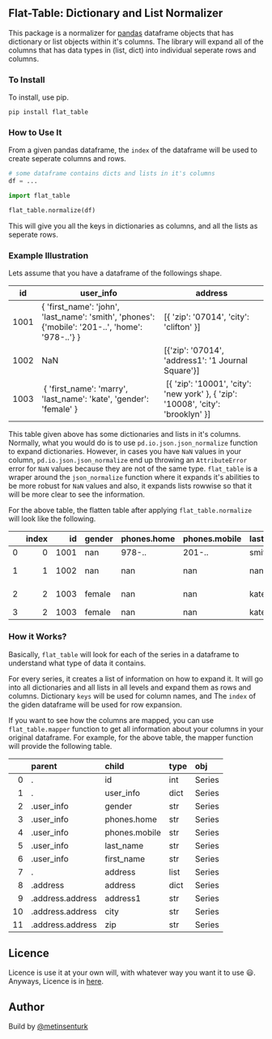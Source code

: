 ## Flat-Table: Dictionary and List Normalizer

This package is a normalizer for [pandas](https://pandas.pydata.org/) dataframe objects that has dictionary or list objects within it's columns. The library will expand all of the columns that has data types in (list, dict) into individual seperate rows and columns.

### To Install

To install, use pip.

```
pip install flat_table
```

### How to Use It

From a given pandas dataframe, the `index` of the dataframe will be used to create seperate columns and rows. 

``` python
# some dataframe contains dicts and lists in it's columns
df = ...
```

``` python
import flat_table

flat_table.normalize(df)
```

This will give you all the keys in dictionaries as columns, and all the lists as seperate rows.

### Example Illustration

Lets assume that you have a dataframe of the followings shape.


id | user_info | address
-- | --------- | ------ |
1001 | { 'first_name': 'john', 'last_name': 'smith', 'phones': {'mobile': '201-..', 'home': '978-..'} }| [{ 'zip': '07014', 'city': 'clifton' }] |
1002 | NaN| [{'zip': '07014', 'address1': '1 Journal Square'}]|
1003 | { 'first_name': 'marry', 'last_name': 'kate', 'gender': 'female'  } | [{ 'zip': '10001', 'city': 'new york' }, { 'zip': '10008', 'city': 'brooklyn' }]|


This table given above has some dictionaries and lists in it's columns. Normally, what you would do is to use `pd.io.json.json_normalize` function to expand dictionaries. However, in cases you have `NaN` values in your column, `pd.io.json.json_normalize` end up throwing an `AttributeError` error for `NaN` values because they are not of the same type. `flat_table` is a wraper around the `json_normalize` function where it expands it's abilities to be more robust for `NaN` values and also, it expands lists rowwise so that it will be more clear to see the information.

For the above table, the flatten table after applying `flat_table.normalize` will look like the following.

|    |   index |   id | gender   | phones.home   | phones.mobile   | last_name   | first_name   | address1         | city     |   zip |
|---:|--------:|-----:|:---------|:--------------|:----------------|:------------|:-------------|:-----------------|:---------|------:|
|  0 |       0 | 1001 | nan      | 978-..        | 201-..          | smith       | john         | nan              | clifton  | 07014 |
|  1 |       1 | 1002 | nan      | nan           | nan             | nan         | nan          | 1 Journal Square | nan      | 07014 |
|  2 |       2 | 1003 | female   | nan           | nan             | kate        | marry        | nan              | new york | 10001 |
|  3 |       2 | 1003 | female   | nan           | nan             | kate        | marry        | nan              | brooklyn | 10008 |


### How it Works?

Basically, `flat_table` will look for each of the series in a dataframe to understand what type of data it contains. 

For every series, it creates a list of information on how to expand it. It will go into all dictionaries and all lists in all levels and expand them as rows and columns. Dictionary `keys` will be used for column names, and The `index` of the giden dataframe will be used for row expansion.

If you want to see how the columns are mapped, you can use `flat_table.mapper` function to get all information about your columns in your original dataframe. For example, for the above table, the mapper function will provide the following table.

|    | parent           | child         | type   | obj    |
|---:|:-----------------|:--------------|:-------|:-------|
|  0 | .                | id            | int    | Series |
|  1 | .                | user_info     | dict   | Series |
|  2 | .user_info       | gender        | str    | Series |
|  3 | .user_info       | phones.home   | str    | Series |
|  4 | .user_info       | phones.mobile | str    | Series |
|  5 | .user_info       | last_name     | str    | Series |
|  6 | .user_info       | first_name    | str    | Series |
|  7 | .                | address       | list   | Series |
|  8 | .address         | address       | dict   | Series |
|  9 | .address.address | address1      | str    | Series |
| 10 | .address.address | city          | str    | Series |
| 11 | .address.address | zip           | str    | Series |

## Licence

Licence is use it at your own will, with whatever way you want it to use :smiley:. Anyways, Licence is in [here](./LICENCE).

## Author

Build by [@metinsenturk](https://github.com/metinsenturk/)